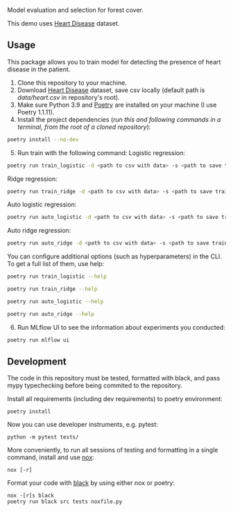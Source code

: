 Model evaluation and selection for forest cover.

This demo uses [Heart Disease](https://www.kaggle.com/datasets/johnsmith88/heart-disease-dataset) dataset.

## Usage
This package allows you to train model for detecting the presence of heart disease in the patient.
1. Clone this repository to your machine.
2. Download [Heart Disease](https://www.kaggle.com/datasets/johnsmith88/heart-disease-dataset) dataset, save csv locally (default path is *data/heart.csv* in repository's root).
3. Make sure Python 3.9 and [Poetry](https://python-poetry.org/docs/) are installed on your machine (I use Poetry 1.1.11).
4. Install the project dependencies (*run this and following commands in a terminal, from the root of a cloned repository*):
```sh
poetry install --no-dev
```
5. Run train with the following command:
Logistic regression:
```sh
poetry run train_logistic -d <path to csv with data> -s <path to save trained model>
```
Ridge regression:
```sh
poetry run train_ridge -d <path to csv with data> -s <path to save trained model>
```
Auto logistic regression:
```sh
poetry run auto_logistic -d <path to csv with data> -s <path to save trained model>
```
Auto ridge regression:
```sh
poetry run auto_ridge -d <path to csv with data> -s <path to save trained model>
```

You can configure additional options (such as hyperparameters) in the CLI. To get a full list of them, use help:
```sh
poetry run train_logistic --help
```
```sh
poetry run train_ridge --help
```
```sh
poetry run auto_logistic --help
```
```sh
poetry run auto_ridge --help
```
6. Run MLflow UI to see the information about experiments you conducted:
```sh
poetry run mlflow ui
```

## Development

The code in this repository must be tested, formatted with black, and pass mypy typechecking before being commited to the repository.

Install all requirements (including dev requirements) to poetry environment:
```
poetry install
```
Now you can use developer instruments, e.g. pytest:
```
python -m pytest tests/
```
More conveniently, to run all sessions of testing and formatting in a single command, install and use [nox](https://nox.thea.codes/en/stable/): 
```
nox [-r]
```
Format your code with [black](https://github.com/psf/black) by using either nox or poetry:
```
nox -[r]s black
poetry run black src tests noxfile.py
